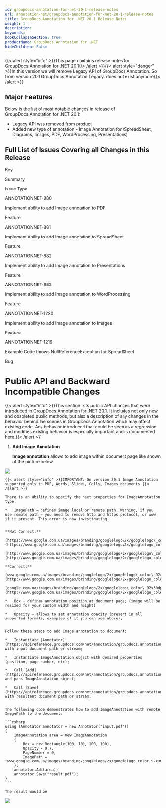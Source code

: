 ```yaml
---
id: groupdocs-annotation-for-net-20-1-release-notes
url: annotation-net/groupdocs-annotation-for-net-20-1-release-notes
title: GroupDocs.Annotation for .NET 20.1 Release Notes
weight: 1
description: 
keywords: 
bookCollapseSection: true
productName: GroupDocs.Annotation for .NET
hideChildren: False
---
```

{{< alert style="info" >}}This page contains release notes for GroupDocs.Annotation for .NET 20.1{{< /alert >}}{{< alert style="danger" >}}In this version we will remove Legacy API of GroupDocs.Annotation. So from version 20.1 GroupDocs.Annotation.Legacy. does not exist anymore{{< /alert >}}

## Major Features

Below is the list of most notable changes in release of GroupDocs.Annotation for .NET 20.1:

*   Legacy API was removed from product
*   Added new type of annotation - Image Annotation for (SpreadSheet, Diagrams, Images, PDF, WordProcessing, Presentations)

## Full List of Issues Covering all Changes in this Release

Key

Summary

Issue Type

ANNOTATIONNET-880 

Implement ability to add Image annotation to PDF

Feature

ANNOTATIONNET-881

Implement ability to add Image annotation to SpreadSheet

Feature

ANNOTATIONNET-882 

Implement ability to add Image annotation to Presentations

Feature

ANNOTATIONNET-883 

Implement ability to add Image annotation to WordProcessing

Feature

ANNOTATIONNET-1220

Implement ability to add Image annotation to Images

Feature

ANNOTATIONNET-1219

Example Code throws NullReferenceException for SpreadSheet

Bug

# Public API and Backward Incompatible Changes

{{< alert style="info" >}}This section lists public API changes that were introduced in GroupDocs.Annotation for .NET 20.1. It includes not only new and obsoleted public methods, but also a description of any changes in the behavior behind the scenes in GroupDocs.Annotation which may affect existing code. Any behavior introduced that could be seen as a regression and modifies existing behavior is especially important and is documented here.{{< /alert >}}

1.  **Add Image** **Annotation**  
    
    **Image annotation** allows to add image within document page like shown at the picture below.
    
![](images/annotation-net/groupdocs-annotation-for-net-20-1-release-notes_0.png)
    
    {{< alert style="info" >}}IMPORTANT: On version 20.1 Image Annotation supported only in PDF, Words, Slides, Cells, Images documents.{{< /alert >}}
    
    There is an ability to specify the next properties for ImageAnnotation type:
    
    *   ImagePath – defines image local or remote path. Warning, if you use remote path – you need to remove http and https protocol, or www if it present. This error is now investigating.
        
    
    **Not Correct:**
    
    [https://www.google.com.ua/images/branding/googlelogo/2x/googlelogo\_color\_92x30dp.png](https://www.google.com.ua/images/branding/googlelogo/2x/googlelogo_color_92x30dp.png)
    
    [http://www.google.com.ua/images/branding/googlelogo/2x/googlelogo\_color\_92x30dp.png](http://www.google.com.ua/images/branding/googlelogo/2x/googlelogo_color_92x30dp.png)
    
    **Correct:**
    
    [www.google.com.ua/images/branding/googlelogo/2x/googlelogo\_color\_92x30dp.png](http://www.google.com.ua/images/branding/googlelogo/2x/googlelogo_color_92x30dp.png)
    
    [google.com.ua/images/branding/googlelogo/2x/googlelogo\_color\_92x30dp.png](http://www.google.com.ua/images/branding/googlelogo/2x/googlelogo_color_92x30dp.png)
    
    *   Box - defines annotation position at document page; (image will be resized for your custom width and height)
        
    *   Opacity - allows to set annotation opacity (present in all supported formats, examples of it you can see above);
        
    
    Follow these steps to add Image annotation to document:
    
    *   Instantiate [Annotator](https://apireference.groupdocs.com/net/annotation/groupdocs.annotation/annotator) object with input document path or stream;
        
    *   Instantiate ImageAnnotation object with desired properties (position, page number, etc);
        
    *   Call [Add](https://apireference.groupdocs.com/net/annotation/groupdocs.annotation/annotator/methods/add) method and pass ImageAnnotation object;
        
    *   Call [Save](https://apireference.groupdocs.com/net/annotation/groupdocs.annotation/annotator/methods/save) method with resultant document path or stream.
        
    
    The following code demonstrates how to add ImageAnnotation with remote ImagePath to the document:
    
    ```csharp
    using (Annotator annotator = new Annotator("input.pdf"))
    {
     	ImageAnnotation area = new ImageAnnotation
    	{
    		Box = new Rectangle(100, 100, 100, 100),
    		Opacity = 0.7,
    		PageNumber = 0,
    		ImagePath = "www.google.com.ua/images/branding/googlelogo/2x/googlelogo_color_92x30dp.png"
    	};
    	annotator.Add(area);
    	annotator.Save("result.pdf");
    }               
    ```
    
    The result would be 
    
![](images/annotation-net/groupdocs-annotation-for-net-20-1-release-notes_1.png)
